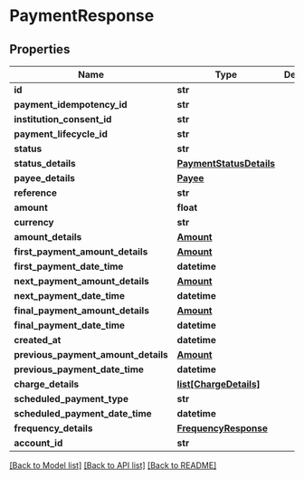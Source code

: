 # PaymentResponse

## Properties
Name | Type | Description | Notes
------------ | ------------- | ------------- | -------------
**id** | **str** |  | [optional] 
**payment_idempotency_id** | **str** |  | [optional] 
**institution_consent_id** | **str** |  | [optional] 
**payment_lifecycle_id** | **str** |  | [optional] 
**status** | **str** |  | [optional] 
**status_details** | [**PaymentStatusDetails**](PaymentStatusDetails.md) |  | [optional] 
**payee_details** | [**Payee**](Payee.md) |  | [optional] 
**reference** | **str** |  | [optional] 
**amount** | **float** |  | [optional] 
**currency** | **str** |  | [optional] 
**amount_details** | [**Amount**](Amount.md) |  | [optional] 
**first_payment_amount_details** | [**Amount**](Amount.md) |  | [optional] 
**first_payment_date_time** | **datetime** |  | [optional] 
**next_payment_amount_details** | [**Amount**](Amount.md) |  | [optional] 
**next_payment_date_time** | **datetime** |  | [optional] 
**final_payment_amount_details** | [**Amount**](Amount.md) |  | [optional] 
**final_payment_date_time** | **datetime** |  | [optional] 
**created_at** | **datetime** |  | [optional] 
**previous_payment_amount_details** | [**Amount**](Amount.md) |  | [optional] 
**previous_payment_date_time** | **datetime** |  | [optional] 
**charge_details** | [**list[ChargeDetails]**](ChargeDetails.md) |  | [optional] 
**scheduled_payment_type** | **str** |  | [optional] 
**scheduled_payment_date_time** | **datetime** |  | [optional] 
**frequency_details** | [**FrequencyResponse**](FrequencyResponse.md) |  | [optional] 
**account_id** | **str** |  | [optional] 

[[Back to Model list]](../README.md#documentation-for-models) [[Back to API list]](../README.md#documentation-for-api-endpoints) [[Back to README]](../README.md)


